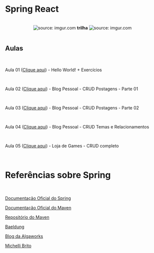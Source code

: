 # Spring React

<br />

<div align="center">
    <img src="https://i.imgur.com/w8tTOuT.png" title="source: imgur.com" /> 
    <strong>trilha</strong>
    <img src="https://i.imgur.com/zUC0bts.png" title="source: imgur.com" />
</div>

<br />

## Aulas

<br />

Aula 01 (<a href="https://github.com/rafaelq80/spring_react/blob/main/aula_01/" target="_blank">Clique aqui</a>) - Hello World! + Exercícios

<br />

Aula 02 (<a href="https://github.com/rafaelq80/spring_react/blob/main/aula_02/" target="_blank">Clique aqui</a>) - Blog Pessoal - CRUD Postagens - Parte 01

<br />

Aula 03 (<a href="https://github.com/rafaelq80/spring_react/blob/main/aula_03/" target="_blank">Clique aqui</a>) - Blog Pessoal - CRUD Postagens - Parte 02

<br />

Aula 04 (<a href="https://github.com/rafaelq80/spring_react/blob/main/aula_04/" target="_blank">Clique aqui</a>) - Blog Pessoal - CRUD Temas e Relacionamentos

<br />

Aula 05 (<a href="https://github.com/rafaelq80/spring_react/blob/main/aula_05/" target="_blank">Clique aqui</a>) - Loja de Games - CRUD completo

<br />

# Referências sobre Spring

<br />

<a href="https://spring.io/" target="_blank">Documentação Oficial do Spring</a>

<a href="https://maven.apache.org/" target="_blank">Documentação Oficial do Maven</a>

<a href="https://mvnrepository.com/" target="_blank">Repositório do Maven</a>

<a href="https://www.baeldung.com/" target="_blank">Baeldung</a>

<a href="https://blog.algaworks.com/" target="_blank">Blog da Algaworks</a>

<a href="https://www.michellibrito.com/" target="_blank">Michelli Brito</a>

